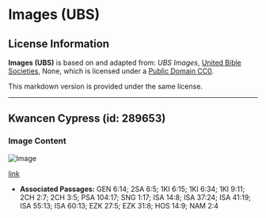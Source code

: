# Images (UBS)

## License Information

**Images (UBS)** is based on and adapted from: _UBS Images_, [United Bible Societies](https://unitedbiblesocieties.org/), None, which is licensed under a [Public Domain CC0](https://creativecommons.org/public-domain/cc0/).

This markdown version is provided under the same license.



--------------------------------

## Kwancen Cypress (id: 289653)

### Image Content

![Image](https://cdn.aquifer.bible/aquifer-content/resources/Media/WEB-0169_cypress_cone.jpg)

[link](https://cdn.aquifer.bible/aquifer-content/resources/Media/WEB-0169_cypress_cone.jpg)

* **Associated Passages:** GEN 6:14; 2SA 6:5; 1KI 6:15; 1KI 6:34; 1KI 9:11; 2CH 2:7; 2CH 3:5; PSA 104:17; SNG 1:17; ISA 14:8; ISA 37:24; ISA 41:19; ISA 55:13; ISA 60:13; EZK 27:5; EZK 31:8; HOS 14:9; NAM 2:4

